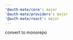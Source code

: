 ```yaml
---
'@auth-mate/core': major
'@auth-mate/providers': major
'@auth-mate/react': major
---
```


convert to monorepo

